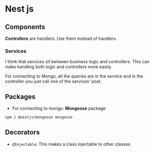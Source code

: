 # Nest js

## Components

**Controllers** are handlers. Use them instead of handlers. 

### Services 

I think that services sit between business logic and controllers. This can make handling both logic and controllers more easily. 

For connecting to Mongo, all the queries are in the service and in the controller you just call one of the services' post. 

## Packages

- For connecting to mongo: **Mongoose** package
```bash
npm i @nestjs/mongoose mongoose
```
## Decorators

- `@Injectable`: This makes a class injectable to other classes
